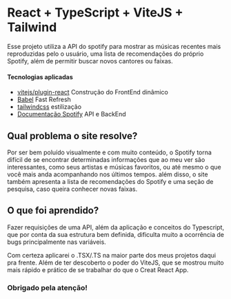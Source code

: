 # React + TypeScript + ViteJS + Tailwind

Esse projeto utiliza a API do spotify para mostrar as músicas recentes mais reproduzidas pelo o usuário, uma lista de recomendações do próprio Spotify, além de permitir buscar novos cantores ou faixas.

#### Tecnologias aplicadas

- [vitejs/plugin-react](https://github.com/vitejs/vite-plugin-react/blob/main/packages/plugin-react/README.md) Construção do FrontEnd dinâmico 
- [Babel](https://babeljs.io/) Fast Refresh
- [tailwindcss](https://tailwindcss.com/) estilização 
- [Documentação Spotify](https://developer.spotify.com/documentation/web-api) API e BackEnd

## Qual problema o site resolve?

Por ser bem poluído visualmente e com muito conteúdo, o Spotify torna difícil de se encontrar determinadas informações que ao meu ver são interessantes, como seus artistas e músicas favoritos, ou até mesmo o que você mais anda acompanhando nos últimos tempos. além disso, o site também apresenta a lista de recomendações do Spotify e uma seção de pesquisa, caso queira conhecer novas faixas.

## O que foi aprendido?

Fazer requisições de uma API, além da aplicação e conceitos do Typescript, que por conta da sua estrutura bem definida, dificulta muito a ocorrência de bugs principalmente nas variáveis. 

Com certeza aplicarei o .TSX/.TS na maior parte dos meus projetos daqui pra frente. Além de ter descoberto o poder do ViteJS, que se mostrou muito mais  rápido e prático de se trabalhar do que o Creat React App.

### Obrigado pela atenção!
